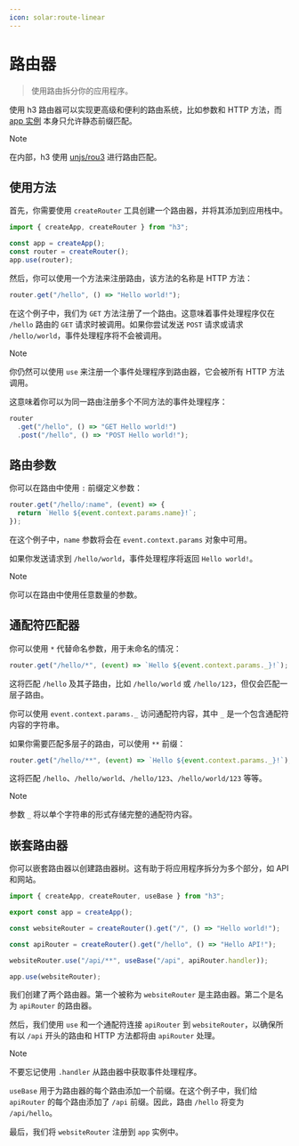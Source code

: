 ```yaml
---
icon: solar:route-linear
---
```


# 路由器

> 使用路由拆分你的应用程序。

使用 h3 路由器可以实现更高级和便利的路由系统，比如参数和 HTTP 方法，而 [app 实例](/guide/app) 本身只允许静态前缀匹配。

> [!NOTE]
> 在内部，h3 使用 [unjs/rou3](https://rou3.unjs.io) 进行路由匹配。

## 使用方法

首先，你需要使用 `createRouter` 工具创建一个路由器，并将其添加到应用栈中。

```js
import { createApp, createRouter } from "h3";

const app = createApp();
const router = createRouter();
app.use(router);
```

然后，你可以使用一个方法来注册路由，该方法的名称是 HTTP 方法：

```js
router.get("/hello", () => "Hello world!");
```

在这个例子中，我们为 `GET` 方法注册了一个路由。这意味着事件处理程序仅在 `/hello` 路由的 `GET` 请求时被调用。如果你尝试发送 `POST` 请求或请求 `/hello/world`，事件处理程序将不会被调用。

> [!NOTE]
> 你仍然可以使用 `use` 来注册一个事件处理程序到路由器，它会被所有 HTTP 方法调用。

这意味着你可以为同一路由注册多个不同方法的事件处理程序：

```js
router
  .get("/hello", () => "GET Hello world!")
  .post("/hello", () => "POST Hello world!");
```

## 路由参数

你可以在路由中使用 `:` 前缀定义参数：

```js
router.get("/hello/:name", (event) => {
  return `Hello ${event.context.params.name}!`;
});
```

在这个例子中，`name` 参数将会在 `event.context.params` 对象中可用。

如果你发送请求到 `/hello/world`，事件处理程序将返回 `Hello world!`。

> [!NOTE]
> 你可以在路由中使用任意数量的参数。

## 通配符匹配器

你可以使用 `*` 代替命名参数，用于未命名的情况：

```js
router.get("/hello/*", (event) => `Hello ${event.context.params._}!`);
```

这将匹配 `/hello` 及其子路由，比如 `/hello/world` 或 `/hello/123`，但仅会匹配一层子路由。

你可以使用 `event.context.params._` 访问通配符内容，其中 `_` 是一个包含通配符内容的字符串。

如果你需要匹配多层子的路由，可以使用 `**` 前缀：

```js
router.get("/hello/**", (event) => `Hello ${event.context.params._}!`);
```

这将匹配 `/hello`、`/hello/world`、`/hello/123`、`/hello/world/123` 等等。

> [!NOTE]
> 参数 `_` 将以单个字符串的形式存储完整的通配符内容。

## 嵌套路由器

你可以嵌套路由器以创建路由器树。这有助于将应用程序拆分为多个部分，如 API 和网站。

```js
import { createApp, createRouter, useBase } from "h3";

export const app = createApp();

const websiteRouter = createRouter().get("/", () => "Hello world!");

const apiRouter = createRouter().get("/hello", () => "Hello API!");

websiteRouter.use("/api/**", useBase("/api", apiRouter.handler));

app.use(websiteRouter);
```

我们创建了两个路由器。第一个被称为 `websiteRouter` 是主路由器。第二个是名为 `apiRouter` 的路由器。

然后，我们使用 `use` 和一个通配符连接 `apiRouter` 到 `websiteRouter`，以确保所有以 `/api` 开头的路由和 HTTP 方法都将由 `apiRouter` 处理。

> [!NOTE]
> 不要忘记使用 `.handler` 从路由器中获取事件处理程序。

`useBase` 用于为路由器的每个路由添加一个前缀。在这个例子中，我们给 `apiRouter` 的每个路由添加了 `/api` 前缀。因此，路由 `/hello` 将变为 `/api/hello`。

最后，我们将 `websiteRouter` 注册到 `app` 实例中。
